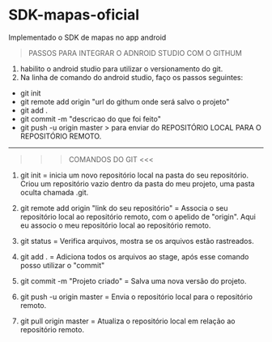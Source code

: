 # SDK-mapas-oficial
Implementado o SDK de mapas no app android

> PASSOS PARA INTEGRAR O ADNROID STUDIO COM O GITHUM
1. habilito o android studio para utilizar o versionamento do git.
2. Na linha de comando do android studio, faço os passos seguintes:
- git init
- git remote add origin "url do githum onde será salvo o projeto"
- git add .
- git commit -m "descricao do que foi feito"
- git push -u origin master > para enviar do REPOSITÓRIO LOCAL PARA O REPOSITÓRIO REMOTO.


---------------------------------------------------------------------------
>>> COMANDOS DO GIT <<<

1) git init = inicia um novo repositório local na pasta do seu repositório. Criou um repositório vazio dentro da pasta do meu projeto, uma pasta oculta chamada .git.

2) git remote add origin "link do seu repositório" = Associa o seu repositório local ao repositório remoto, com o apelido de "origin". Aqui eu associo o meu repositório local ao repositório remoto. 

3) git status = Verifica arquivos, mostra se os arquivos estão rastreados.

4) git add . = Adiciona todos os arquivos ao stage, após esse comando posso utilizar o "commit"

5) git commit -m "Projeto criado" = Salva uma nova versão do projeto.

6) git push -u origin master = Envia o repositório local para o repositório remoto.

7) git pull origin master = Atualiza o repositório local em relação ao repositório remoto.
